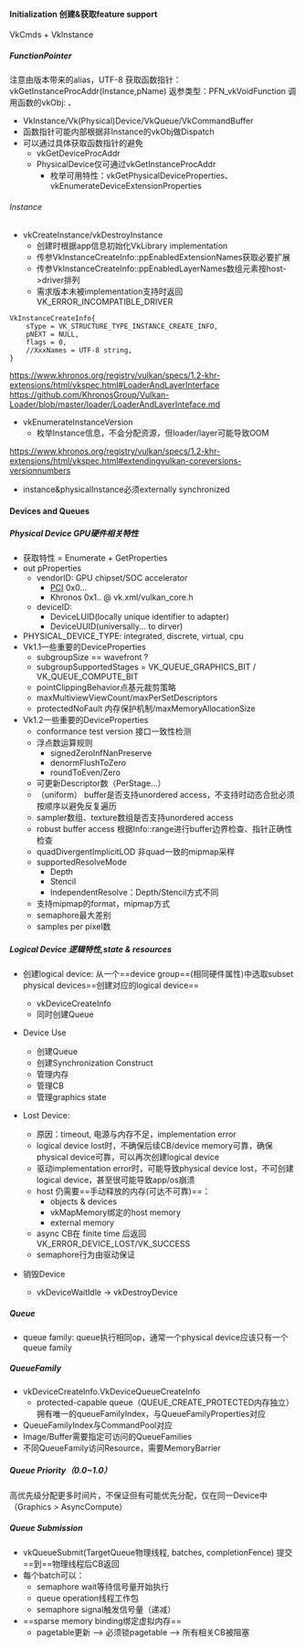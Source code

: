 #### Initialization 创建&获取feature support
VkCmds + VkInstance
##### FunctionPointer
注意由版本带来的alias，UTF-8
获取函数指针：vkGetInstanceProcAddr(Instance,pName)
返参类型：PFN_vkVoidFunction
调用函数的vkObj: 、
   + VkInstance/Vk(Physical)Device/VkQueue/VkCommandBuffer
   + 函数指针可能内部根据非Instance的vkObj做Dispatch
   + 可以通过具体获取函数指针的避免
      + vkGetDeviceProcAddr
      + PhysicalDevice仅可通过vkGetInstanceProcAddr
          + 枚举可用特性：vkGetPhysicalDeviceProperties、vkEnumerateDeviceExtensionProperties
###### Instance
+ vkCreateInstance/vkDestroyInstance
   + 创建时根据app信息初始化VkLibrary implementation
   + 传参VkInstanceCreateInfo::ppEnabledExtensionNames获取必要扩展
   + 传参VkInstanceCreateInfo::ppEnabledLayerNames数组元素按host->driver排列
   + 需求版本未被implementation支持时返回VK_ERROR_INCOMPATIBLE_DRIVER

```
VkInstanceCreateInfo{
    sType = VK_STRUCTURE_TYPE_INSTANCE_CREATE_INFO,
    pNEXT = NULL,
    flags = 0,
    //XxxNames = UTF-8 string,
}
```
https://www.khronos.org/registry/vulkan/specs/1.2-khr-extensions/html/vkspec.html#LoaderAndLayerInterface
https://github.com/KhronosGroup/Vulkan-Loader/blob/master/loader/LoaderAndLayerInteface.md

+ vkEnumerateInstanceVersion
   + 枚举Instance信息，不会分配资源，但loader/layer可能导致OOM

https://www.khronos.org/registry/vulkan/specs/1.2-khr-extensions/html/vkspec.html#extendingvulkan-coreversions-versionnumbers

+ instance&physicalInstance必须externally synchronized

#### Devices and Queues

##### Physical Device GPU硬件相关特性
+ 获取特性 = Enumerate + GetProperties
+ out pProperties 
   + vendorID: GPU chipset/SOC accelerator
      + [PCI](https://pcisig.com/membership/member-companies) 0x0... 
      + Khronos 0x1.. @ vk.xml/vulkan_core.h
   + deviceID: 
      + DeviceLUID(locally unique identifier to adapter)
      + DeviceUUID(universally... to dirver)
+ PHYSICAL_DEVICE_TYPE: integrated, discrete, virtual, cpu
+ Vk1.1一些重要的DeviceProperties
   + subgroupSize == wavefront ?
   + subgroupSupportedStages = VK_QUEUE_GRAPHICS_BIT / VK_QUEUE_COMPUTE_BIT
   + pointClippingBehavior点基元裁剪策略
   + maxMultiviewViewCount/maxPerSetDescriptors
   + protectedNoFault 内存保护机制/maxMemoryAllocationSize
+ Vk1.2一些重要的DeviceProperties
   + conformance test version 接口一致性检测
   + 浮点数运算规则  
      + signedZeroInfNanPreserve
      + denormFlushToZero
      + roundToEven/Zero
   + 可更新Descriptor数（PerStage...）
   + （uniform） buffer是否支持unordered access，不支持时动态合批必须按顺序以避免反复遍历
   + sampler数组、texture数组是否支持unordered access
   + robust buffer access 根据Info::range进行buffer边界检查、指针正确性检查
   + quadDivergentImplicitLOD 非quad一致的mipmap采样
   + supportedResolveMode
      + Depth
      + Stencil
      + IndependentResolve：Depth/Stencil方式不同
   + 支持mipmap的format，mipmap方式
   + semaphore最大差别
   + samples per pixel数
##### Logical Device 逻辑特性,state & resources
+ 创建logical device: 从一个==device group==(相同硬件属性)中选取subset physical devices==创建对应的logical device==
   + vkDeviceCreateInfo
   + 同时创建Queue

+ Device Use
   + 创建Queue
   + 创建Synchronization Construct
   + 管理内存
   + 管理CB
   + 管理graphics state
+ Lost Device: 
   + 原因：timeout, 电源与内存不足，implementation error
   + logical device lost时，不确保后续CB/device memory可靠，确保physical device可靠，可以再次创建logical device
   + 驱动implementation error时，可能导致physical device lost，不可创建logical device，甚至很可能导致app/os崩溃
   + host 仍需要==手动释放的内存(可达不可靠)==：
      + objects & devices
      + vkMapMemory绑定的host memory
      + external memory
   + async CB在 finite time 后返回VK_ERROR_DEVICE_LOST/VK_SUCCESS
   + semaphore行为由驱动保证
+ 销毁Device
   + vkDeviceWaitIdle -> vkDestroyDevice

##### Queue
+ queue family: queue执行相同op，通常一个physical device应该只有一个queue family

##### QueueFamily
+ vkDeviceCreateInfo.VkDeviceQueueCreateInfo
   + protected-capable queue（QUEUE_CREATE_PROTECTED内存独立）拥有唯一的queueFamilyIndex，与QueueFamilyProperties对应
+ QueueFamilyIndex与CommandPool对应
+ Image/Buffer需要指定可访问的QueueFamilies
+ 不同QueueFamily访问Resource，需要MemoryBarrier

##### Queue Priority（0.0~1.0）
高优先级分配更多时间片，不保证但有可能优先分配，仅在同一Device中
（Graphics > AsyncCompute）

##### Queue Submission
+ vkQueueSubmit(TargetQueue物理线程, batches, completionFence) 提交==到==物理线程后CB返回
+ 每个batch可以：
   + semaphore wait等待信号量开始执行
   + queue operation线程工作包
   + semaphore signal触发信号量（递减）
+ ==sparse memory binding绑定虚拟内存==
   + pagetable更新 --> 必须锁pagetable --> 所有相关CB被阻塞







